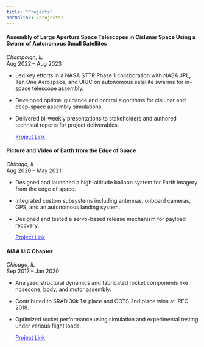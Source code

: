 ```yaml
---
title: "Projects"
permalink: /projects/
---
```


#### **Assembly of Large Aperture Space Telescopes in Cislunar Space Using a Swarm of Autonomous Small Satellites**  
*Champaign, IL*  
Aug 2022 – Aug 2023  
- Led key efforts in a NASA STTR Phase 1 collaboration with NASA JPL, Ten One Aerospace, and UIUC on autonomous satellite swarms for in-space telescope assembly.  
- Developed optimal guidance and control algorithms for cislunar and deep-space assembly simulations.  
- Delivered bi-weekly presentations to stakeholders and authored technical reports for project deliverables.

  <a href="[https://example.com/project-link](https://techport.nasa.gov/projects/125430)" target="_blank" style="color:blue;">Project Link</a>

#### **Picture and Video of Earth from the Edge of Space**  
*Chicago, IL*  
Aug 2020 – May 2021  
- Designed and launched a high-altitude balloon system for Earth imagery from the edge of space.  
- Integrated custom subsystems including antennas, onboard cameras, GPS, and an autonomous landing system.  
- Designed and tested a servo-based release mechanism for payload recovery.

  <a href="[[https://example.com/project-link](https://techport.nasa.gov/projects/125430)](https://engineeringexpo.uic.edu/news-stories/picture-and-video-of-earth-from-the-edge-of-space/)" target="_blank" style="color:blue;">Project Link</a>

#### **AIAA UIC Chapter**  
*Chicago, IL*  
Sep 2017 – Jan 2020  
- Analyzed structural dynamics and fabricated rocket components like nosecone, body, and motor assembly.  
- Contributed to SRAD 30k 1st place and COTS 2nd place wins at IREC 2018.  
- Optimized rocket performance using simulation and experimental testing under various flight loads.

  <a href="[[[https://example.com/project-link](https://techport.nasa.gov/projects/125430)](https://engineeringexpo.uic.edu/news-stories/picture-and-video-of-earth-from-the-edge-of-space/)](https://mie.uic.edu/news-stories/engineering-students-blast-to-first-place-at-international-competition/)" target="_blank" style="color:blue;">Project Link</a>
